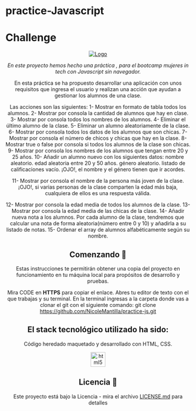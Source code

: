 # practice-Javascript
# Challenge

<div align="center">
  <a href="https://github.com/NicoleMantilla/practice-js">
    <img src="https://i.pinimg.com/564x/ee/98/95/ee9895f43c1570424c951f0bcddeccb1.jpg" alt="Logo">
  </a>


_En este proyecto hemos hecho una práctica , para el bootcamp mujeres in tech con Javascript sin navegador._

En esta práctica se ha propuesto desarrollar una aplicación con unos requisitos que ingresa el usuario y realizan una acción que ayudan a gestionar los alumnos de una clase.

Las acciones son las siguientes: 
1- Mostrar en formato de tabla todos los alumnos.
2- Mostrar por consola la cantidad de alumnos que hay en clase.
3- Mostrar por consola todos los nombres de los alumnos.
4- Eliminar el último alumno de la clase.
5- Eliminar un alumno aleatoriamente de la clase.
6- Mostrar por consola todos los datos de los alumnos que son chicas.
7- Mostrar por consola el número de chicos y chicas que hay en la clase.
8- Mostrar true o false por consola si todos los alumnos de la clase son chicas.
9- Mostrar por consola los nombres de los alumnos que tengan entre 20 y 25 años.
10- Añadir un alumno nuevo con los siguientes datos:
nombre aleatorio.
edad aleatoria entre 20 y 50 años.
género aleatorio.
listado de calificaciones vacío.
¡OJO!, el nombre y el género tienen que ir acordes.

11- Mostrar por consola el nombre de la persona más joven de la clase.
¡OJO!, si varias personas de la clase comparten la edad más baja, cualquiera de ellos es una respuesta válida.

12- Mostrar por consola la edad media de todos los alumnos de la clase.
13- Mostrar por consola la edad media de las chicas de la clase.
14- Añadir nueva nota a los alumnos. Por cada alumno de la clase, tendremos que calcular una nota de forma aleatoria(número entre 0 y 10) y añadirla a su listado de notas.
15- Ordenar el array de alumnos alfabéticamente según su nombre.




## Comenzando 🚀

Estas instrucciones te permitirán obtener una copia del proyecto en funcionamiento en tu máquina local para propósitos de desarrollo y pruebas.

Mira CODE en **HTTPS** para copiar el enlace. Abres tu editor de texto con el que trabajas y su terminal. 
En la terminal ingresas a la carpeta donde vas a clonar el git con el siguiente comando: git clone https://github.com/NicoleMantilla/practice-js.git

## El stack tecnológico utilizado ha sido:
Código heredado maquetado y desarrollado con HTML, CSS.
<br/>

<img src="https://upload.wikimedia.org/wikipedia/commons/6/6a/JavaScript-logo.png" alt="html5" width="40" height="40"/>



## Licencia 📄

Este proyecto está bajo la Licencia - mira el archivo [LICENSE.md](LICENSE.md) para detalles
